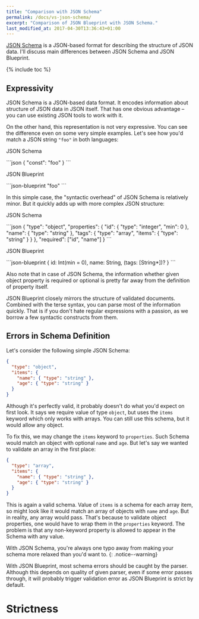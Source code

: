 ```yaml
---
title: "Comparison with JSON Schema"
permalink: /docs/vs-json-schema/
excerpt: "Comparison of JSON Blueprint with JSON Schema."
last_modified_at: 2017-04-30T13:36:43+01:00
---
```


[JSON Schema](http://json-schema.org/) is a JSON-based format for describing the structure of JSON data. I'll discuss main differences between JSON Schema and JSON Blueprint.

{% include toc %}

## Expressivity
JSON Schema is a JSON-based data format. It encodes information about structure of JSON data in JSON itself. That has one obvious advantage – you can use existing JSON tools to work with it.

On the other hand, this representation is not very expressive. You can see the difference even on some very simple examples. Let's see how you'd match a JSON string `"foo"` in both languages:

<div class="code-comparison">
<div class="code-sample" markdown="1">
<p class="language">JSON Schema</p>
```json
{
  "const": "foo"
}
``` 
</div>

<div class="code-sample" markdown="1">
<p class="language">JSON Blueprint</p>
```json-blueprint
"foo"
```
</div>
</div>

In this simple case, the "syntactic overhead" of JSON Schema is relatively minor. But it quickly adds up with more complex JSON structure:

<div class="code-comparison">
<div class="code-sample" markdown="1">
<p class="language">JSON Schema</p>
```json
{
  "type": "object",
  "properties": {
    "id": { 
      "type": "integer",
      "min": 0
    },
    "name": { "type": "string" },
    "tags": {
      "type": "array",
      "items": {
        "type": "string"
      }
    }
  },
  "required": ["id", "name"]
}
``` 
</div>

<div class="code-sample" markdown="1">
<p class="language">JSON Blueprint</p>
```json-blueprint
{
  id: Int(min = 0),
  name: String,
  (tags: [String*])?
}
```
</div>
</div>

Also note that in case of JSON Schema, the information whether given object property is required or optional is pretty far away from the definition of property itself.

JSON Blueprint closely mirrors the structure of validated documents. Combined with the terse syntax, you can parse most of the information quickly. That is if you don't hate regular expressions with a passion, as we borrow a few syntactic constructs from them.

## Errors in Schema Definition
Let's consider the following simple JSON Schema:

```json
{
  "type": "object",
  "items": {
    "name": { "type": "string" },
    "age": { "type": "string" }
  }
}
```

Although it's perfectly valid, it probably doesn't do what you'd expect on first look. It says we require value of type `object`, but uses the `items` keyword which only works with arrays. You can still use this schema, but it would allow any object. 

To fix this, we may change the `items` keyword to `properties`. Such Schema would match an object with optional `name` and `age`. But let's say we wanted to validate an array in the first place:

```json
{
  "type": "array",
  "items": {
    "name": { "type": "string" },
    "age": { "type": "string" }
  }
}
```

This is again a valid schema. Value of `items` is a schema for each array item, so might look like it would match an array of objects with `name` and `age`. But in reality, any array would pass. That's because to validate object properties, one would have to wrap them in the `properties` keyword. The problem is that any non-keyword property is allowed to appear in the Schema with any value.

With JSON Schema, you're always one typo away from making your schema more relaxed than you'd want to.
{: .notice--warning}

With JSON Blueprint, most schema errors should be caught by the parser. Although this depends on quality of given parser, even if some error passes through, it will probably trigger validation error as JSON Blueprint is strict by default.

# Strictness